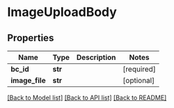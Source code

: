 # ImageUploadBody

## Properties
Name | Type | Description | Notes
------------ | ------------- | ------------- | -------------
**bc_id** | **str** |  | [required] 
**image_file** | **str** |  | [optional] 

[[Back to Model list]](../README.md#documentation-for-models) [[Back to API list]](../README.md#documentation-for-api-endpoints) [[Back to README]](../README.md)

